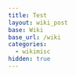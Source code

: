 ```yaml
---
title: Test
layout: wiki_post
base: Wiki
base_url: /wiki
categories:
  - wikimisc
hidden: true
---
```





